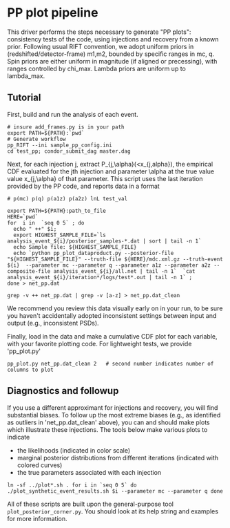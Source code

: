 
# PP plot pipeline

This driver performs the steps necessary to generate "PP plots": consistency tests of the code, using injections and recovery from a known prior.
Following usual RIFT convention, we adopt uniform priors in (redshifted/detector-frame) m1,m2, bounded by specific ranges in mc, q.
Spin priors are either uniform in magnitude (if aligned or precessing), with ranges controlled by chi_max.
Lambda priors are uniform up to lambda_max.


## Tutorial

First, build and run the analysis of each event.

```
# insure add_frames.py is in your path
export PATH=${PATH}:`pwd`
# Generate workflow
pp_RIFT --ini sample_pp_config.ini
cd test_pp; condor_submit_dag master.dag
```

Next, for each injection j, extract P_{j,\alpha}(<x_{j,alpha}), the empirical CDF evaluated for the jth injection and parameter \alpha at the true value value x_{j,\alpha} of that parameter.   This script uses the last iteration provided by the PP code, and reports data in a format
```
# p(mc) p(q) p(a1z) p(a2z) lnL test_val
```

```
export PATH=${PATH}:path_to_file
HERE=`pwd`
for  i in  `seq 0 5` ; do 
  echo " ++" $i; 
  export HIGHEST_SAMPLE_FILE=`ls  analysis_event_${i}/posterior_samples-*.dat | sort | tail -n 1`
  echo Sample file: ${HIGHEST_SAMPLE_FILE}
  echo `python pp_plot_dataproduct.py --posterior-file "${HIGHEST_SAMPLE_FILE}" --truth-file ${HERE}/mdc.xml.gz --truth-event ${i}  --parameter mc --parameter q --parameter a1z --parameter a2z --composite-file analysis_event_${i}/all.net | tail -n 1`  `cat analysis_event_${i}/iteration*/logs/test*.out | tail -n 1` ; 
done > net_pp.dat

grep -v ++ net_pp.dat | grep -v [a-z] > net_pp.dat_clean

```
We recommend you review this data visually early on in your run, to be sure you haven't accidentally adopted inconsistent settings between input and output (e.g., inconsistent PSDs).

Finally, load in the data and make a cumulative CDF plot for each variable, with your favorite plotting code.  For lightweight tests, we provide 'pp_plot.py'

``
pp_plot.py net_pp.dat_clean 2   # second number indicates number of columns to plot
``


## Diagnostics and followup
If you use a different approximant for injections and recovery, you will find substantial biases.
To follow up the most extreme biases (e.g., as identified as outliers in 'net_pp.dat_clean' above), you can and should make plots which illustrate these injections.
The tools below make various plots to indicate
  * the likelihoods (indicated in color scale)
  * marginal posterior distributions from different iterations (indicated with colored curves)
  * the true parameters associated with each injection

``
ln -sf ../plot*.sh .
for i in `seq 0 5`
do
  ./plot_synthetic_event_results.sh $i --parameter mc --parameter q
done
``

All of these scripts are built upon the general-purpose tool ``plot_posterior_corner.py``.  You should look at its help string and examples for more information.
